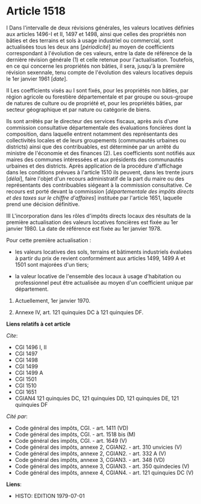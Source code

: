 # Article 1518

I  Dans l'intervalle de deux révisions générales, les valeurs locatives définies aux articles 1496-I et II, 1497 et 1498,
ainsi que celles des propriétés non bâties et des terrains et sols à usage industriel ou commercial, sont actualisées tous
les deux ans [*périodicité*] au moyen de coefficients correspondant à l'évolution de ces valeurs, entre la date de référence
de la dernière révision générale (1) et celle retenue pour l'actualisation. Toutefois, en ce qui concerne les propriétés non
bâties, il sera, jusqu'à la première révision sexennale, tenu compte de l'évolution des valeurs locatives depuis le 1er
janvier 1961 [*date*].

II  Les coefficients visés au I sont fixés, pour les propriétés non bâties, par région agricole ou forestière départementale
et par groupe ou sous-groupe de natures de culture ou de propriété et, pour les propriétés bâties, par secteur géographique
et par nature ou catégorie de biens.

Ils sont arrêtés par le directeur des services fiscaux, après avis d'une commission consultative départementale des
évaluations foncières dont la composition, dans laquelle entrent notamment des représentants des collectivités locales et de
leurs groupements (communautés urbaines ou districts) ainsi que des contribuables, est déterminée par un arrêté du ministre
de l'économie et des finances (2). Les coefficients sont notifiés aux maires des communes intéressées et aux présidents des
communautés urbaines et des districts. Après application de la procédure d'affichage dans les conditions prévues à l'article
1510 ils peuvent, dans les trente jours [*délai*], faire l'objet d'un recours administratif de la part du maire ou des
représentants des contribuables siégeant à la commission consultative. Ce recours est porté devant la commission
[*départementale des impôts directs et des taxes sur le chiffre d'affaires*] instituée par l'article 1651, laquelle prend une
décision définitive.

III  L'incorporation dans les rôles d'impôts directs locaux des résultats de la première actualisation des valeurs locatives
foncières est fixée au 1er janvier 1980. La date de référence est fixée au 1er janvier 1978.

Pour cette première actualisation :

- les valeurs locatives des sols, terrains et bâtiments industriels évaluées à partir du prix de revient conformément aux
articles 1499, 1499 A et 1501 sont majorées d'un tiers;

- la valeur locative de l'ensemble des locaux à usage d'habitation ou professionnel peut être actualisée au moyen d'un
coefficient unique par département.

1)  Actuellement, 1er janvier 1970.

2)  Annexe IV, art. 121 quinquies DC à 121 quinquies DF.

**Liens relatifs à cet article**

_Cite_:

  - CGI 1496 I, II
  - CGI 1497
  - CGI 1498
  - CGI 1499
  - CGI 1499 A
  - CGI 1501
  - CGI 1510
  - CGI 1651
  - CGIAN4 121 quinquies DC, 121 quinquies DD, 121 quinquies DE, 121 quinquies DF

_Cité par_:

  - Code général des impôts, CGI. - art. 1411 (VD)
  - Code général des impôts, CGI. - art. 1518 bis (M)
  - Code général des impôts, CGI. - art. 1649 (V)
  - Code général des impôts, annexe 2, CGIAN2. - art. 310 unvicies (V)
  - Code général des impôts, annexe 2, CGIAN2. - art. 332 A (V)
  - Code général des impôts, annexe 3, CGIAN3. - art. 348 (VD)
  - Code général des impôts, annexe 3, CGIAN3. - art. 350 quindecies (V)
  - Code général des impôts, annexe 4, CGIAN4. - art. 121 quinquies DC (V)

**Liens**:

  - HISTO: EDITION 1979-07-01
